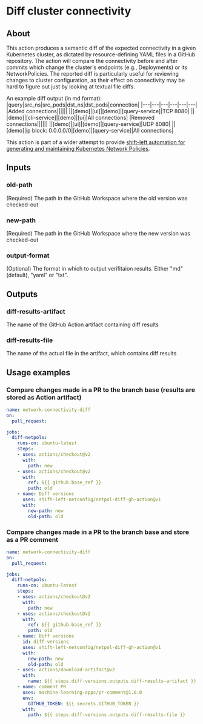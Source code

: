 # Diff cluster connectivity

## About
This action produces a semantic diff of the expected connectivity in a given Kubernetes cluster, as dictated by resource-defining YAML files in a GitHub repository. The action will compare the connectivity before and after commits which change the cluster's endpoints (e.g., Deployments) or its NetworkPolicies. The reported diff is particularly useful for reviewing changes to cluster configuration, as their effect on connectivity may be hard to figure out just by looking at textual file diffs.

An example diff output (in md format):
|query|src_ns|src_pods|dst_ns|dst_pods|connection|
|---|---|---|---|---|---|
|Added connections||||||
||[demo]|[ui]|[demo]|[query-service]|TCP 8080|
||[demo]|[cli-service]|[demo]|[ui]|All connections|
|Removed connections||||||
||[demo]|[ui]|[demo]|[query-service]|UDP 8080|
||[demo]|ip block: 0.0.0.0/0|[demo]|[query-service]|All connections|

This action is part of a wider attempt to provide [shift-left automation for generating and maintaining Kubernetes Network Policies](https://shift-left-netconfig.github.io/).

## Inputs
### old-path
(Required) The path in the GitHub Workspace where the old version was checked-out
### new-path
(Required) The path in the GitHub Workspace where the new version was checked-out
### output-format
(Optional) The format in which to output verifitaion results. Either "md" (default), "yaml" or "txt".
## Outputs
### diff-results-artifact
The name of the GitHub Action artifact containing diff results
### diff-results-file
The name of the actual file in the artifact, which contains diff results
## Usage examples
### Compare changes made in a PR to the branch base (results are stored as Action artifact)
```yaml
name: network-connectivity-diff
on:
  pull_request:

jobs:
  diff-netpols:
    runs-on: ubuntu-latest
    steps:
    - uses: actions/checkout@v2
      with:
        path: new
    - uses: actions/checkout@v2
      with:
        ref: ${{ github.base_ref }}
        path: old
    - name: Diff versions
      uses: shift-left-netconfig/netpol-diff-gh-action@v1
      with:
        new-path: new
        old-path: old
```
### Compare changes made in a PR to the branch base and store as a PR comment
```yaml
name: network-connectivity-diff
on:
  pull_request:

jobs:
  diff-netpols:
    runs-on: ubuntu-latest
    steps:
    - uses: actions/checkout@v2
      with:
        path: new
    - uses: actions/checkout@v2
      with:
        ref: ${{ github.base_ref }}
        path: old
    - name: Diff versions
      id: diff-versions
      uses: shift-left-netconfig/netpol-diff-gh-action@v1
      with:
        new-path: new
        old-path: old
    - uses: actions/download-artifact@v2
      with:
        name: ${{ steps.diff-versions.outputs.diff-results-artifact }}
    - name: comment PR
      uses: machine-learning-apps/pr-comment@1.0.0
      env:
        GITHUB_TOKEN: ${{ secrets.GITHUB_TOKEN }}
      with:
        path: ${{ steps.diff-versions.outputs.diff-results-file }}
```
